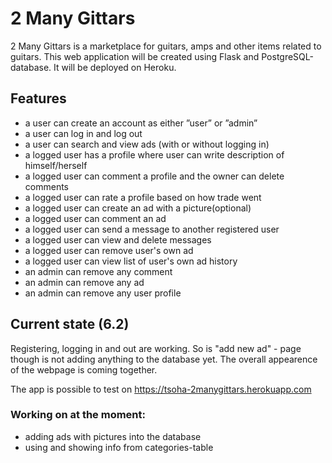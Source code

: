 # 2 Many Gittars

2 Many Gittars is a marketplace for guitars, amps and other items related to guitars. This web application will be created using Flask and PostgreSQL-database. It will be deployed on Heroku.


## Features
- a user can create an account as either ”user” or ”admin”
- a user can log in and log out
- a user can search and view ads (with or without logging in)
- a logged user has a profile where user can write description of himself/herself
- a logged user can comment a profile and the owner can delete comments
- a logged user can rate a profile based on how trade went
- a logged user can create an ad with a picture(optional)
- a logged user can comment an ad
- a logged user can send a message to another registered user
- a logged user can view and delete messages
- a logged user can remove user's own ad
- a logged user can view list of user's own ad history
- an admin can remove any comment
- an admin can remove any ad
- an admin can remove any user profile

## Current state (6.2)

Registering, logging in and out are working. So is "add new ad" - page though is not adding anything to the database yet. The overall appearence of the webpage is coming together. 

The app is possible to test on https://tsoha-2manygittars.herokuapp.com

### Working on at the moment:

- adding ads with pictures into the database
- using and showing info from categories-table